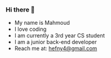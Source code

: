 ### Hi there 👋
- My name is Mahmoud
- I love coding 
- I am currently a 3rd year CS student
- I am a junior back-end developer
- Reach me at: <hefny4@gmail.com>

